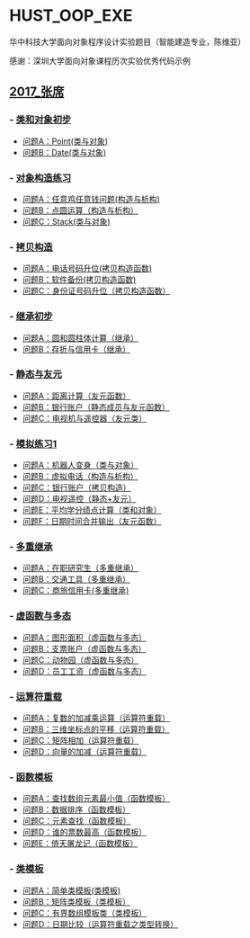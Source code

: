 # HUST_OOP_EXE
华中科技大学面向对象程序设计实验题目（智能建造专业，陈维亚）

感谢：深圳大学面向对象课程历次实验优秀代码示例

## [2017_张席](./2017_张席)

### - [类和对象初步](./2017_张席/Contest1395-类和对象初步/)
  - [问题A：Point(类与对象)](./2017_张席/Contest1395-类和对象初步/问题A：Point(类与对象).md)
  - [问题B：Date(类与对象)](./2017_张席/Contest1395-类和对象初步/问题B：Date(类与对象).md)

### - [对象构造练习](./2017_张席/Contest1412-对象构造练习/)
  - [问题A：任意鸡任意钱问题(构造与析构)](./2017_张席/Contest1412-对象构造练习/问题A：任意鸡任意钱问题(构造与析构).md)
  - [问题B：点圆运算（构造与析构）](./2017_张席/Contest1412-对象构造练习/问题B：点圆运算（构造与析构）.md)
  - [问题C：Stack(类与对象)](./2017_张席/Contest1412-对象构造练习/问题C：Stack(类与对象).md)

### - [拷贝构造](./2017_张席/Contest1421-拷贝构造/)
  - [问题A：电话号码升位(拷贝构造函数)](./2017_张席/Contest1421-拷贝构造/问题A：电话号码升位(拷贝构造函数).md)
  - [问题B：软件备份(拷贝构造函数)](./2017_张席/Contest1421-拷贝构造/问题B：软件备份(拷贝构造函数).md)
  - [问题C：身份证号码升位（拷贝构造函数）](./2017_张席/Contest1421-拷贝构造/问题C：身份证号码升位（拷贝构造函数）.md)

### - [继承初步](./2017_张席/Contest1430-继承初步/)
  - [问题A：圆和圆柱体计算（继承）](./2017_张席/Contest1430-继承初步/问题A：圆和圆柱体计算（继承）.md)
  - [问题B：存折与信用卡（继承）](./2017_张席/Contest1430-继承初步/.md)

### - [静态与友元](./2017_张席/Contest1437-静态与友元/)
  - [问题A：距离计算（友元函数）](./2017_张席/Contest1437-静态与友元/问题A：距离计算（友元函数）.md)
  - [问题B：银行账户（静态成员与友元函数）](./2017_张席/Contest1437-静态与友元/问题B：银行账户（静态成员与友元函数）.md)
  - [问题C：电视机与遥控器（友元类）](./2017_张席/Contest1437-静态与友元/问题C：电视机与遥控器（友元类）.md)

### - [模拟练习1](./2017_张席/Contest1455-模拟练习1/)
  - [问题A：机器人变身（类与对象）](./2017_张席/Contest1455-模拟练习1/问题A：机器人变身（类与对象）.md)
  - [问题B：虚拟电话（构造与析构）](./2017_张席/Contest1455-模拟练习1/问题B：虚拟电话（构造与析构）.md)
  - [问题C：银行账户（拷贝构造）](./2017_张席/Contest1455-模拟练习1/问题C：银行账户（拷贝构造）.md)
  - [问题D：电视遥控（静态+友元）](./2017_张席/Contest1455-模拟练习1/问题D：电视遥控（静态+友元）.md)
  - [问题E：平均学分绩点计算（类和对象）](./2017_张席/Contest1455-模拟练习1/问题E：平均学分绩点计算（类和对象）.md)
  - [问题F：日期时间合并输出（友元函数）](./2017_张席/Contest1455-模拟练习1/问题F：日期时间合并输出（友元函数）.md)

### - [多重继承](./2017_张席/Contest1465-多重继承/)
  - [问题A：在职研究生（多重继承）](./2017_张席/Contest1465-多重继承/问题A：在职研究生（多重继承）.md)
  - [问题B：交通工具（多重继承）](./2017_张席/Contest1465-多重继承/问题B：交通工具（多重继承）.md)
  - [问题C：商旅信用卡(多重继承)](./2017_张席/Contest1465-多重继承/问题C：商旅信用卡(多重继承).md)

### - [虚函数与多态](./2017_张席/Contest1471-虚函数与多态/)
  - [问题A：图形面积（虚函数与多态）](./2017_张席/Contest1471-虚函数与多态/问题A：图形面积（虚函数与多态）.md)
  - [问题B：支票账户（虚函数与多态）](./2017_张席/Contest1471-虚函数与多态/问题B：支票账户（虚函数与多态）.md)
  - [问题C：动物园（虚函数与多态）](./2017_张席/Contest1471-虚函数与多态/问题C：动物园（虚函数与多态）.md)
  - [问题D：员工工资（虚函数与多态）](./2017_张席/Contest1471-虚函数与多态/问题D：员工工资（虚函数与多态）.md)

### - [运算符重载](./2017_张席/Contest1479-运算符重载/)
  - [问题A：复数的加减乘运算（运算符重载）](./2017_张席/Contest1479-运算符重载/问题A：复数的加减乘运算（运算符重载）.md)
  - [问题B：三维坐标点的平移（运算符重载）](./2017_张席/Contest1479-运算符重载/问题B：三维坐标点的平移（运算符重载）.md)
  - [问题C：矩阵相加（运算符重载）](./2017_张席/Contest1479-运算符重载/问题C：矩阵相加（运算符重载）.md)
  - [问题D：向量的加减（运算符重载）](./2017_张席/Contest1479-运算符重载/问题D：向量的加减（运算符重载）.md)

### - [函数模板](./2017_张席/Contest1485-函数模板/)
  - [问题A：查找数组元素最小值（函数模板）](./2017_张席/Contest1485-函数模板/问题A：查找数组元素最小值（函数模板）.md)
  - [问题B：数据排序（函数模板）](./2017_张席/Contest1485-函数模板/问题B：数据排序（函数模板）.md)
  - [问题C：元素查找（函数模板）](./2017_张席/Contest1485-函数模板/问题C：元素查找（函数模板）.md)
  - [问题D：谁的票数最高（函数模板）](./2017_张席/Contest1485-函数模板/问题D：谁的票数最高（函数模板）.md)
  - [问题E：倚天屠龙记（函数模板）](./2017_张席/Contest1485-函数模板/问题E：倚天屠龙记（函数模板）.md)

### - [类模板](./2017_张席/Contest1495-类模板/)
  - [问题A：简单类模板(类模板)](./2017_张席/Contest1495-类模板/问题A：简单类模板(类模板).md)
  - [问题B：矩阵类模板（类模板）](./2017_张席/Contest1495-类模板/问题B：矩阵类模板（类模板）.md)
  - [问题C：有界数组模板类（类模板）](./2017_张席/Contest1495-类模板/问题C：有界数组模板类（类模板）.md)
  - [问题D：日期比较（运算符重载之类型转换）](./2017_张席/Contest1495-类模板/问题D：日期比较（运算符重载之类型转换）.md)
